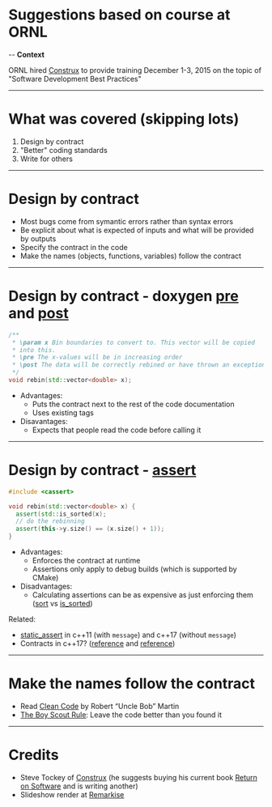 # Suggestions based on course at ORNL

--
**Context**

ORNL hired [Construx](http://www.construx.com/) to provide training December 1-3, 2015 on the topic of "Software Development Best Practices"

---

# What was covered (skipping lots)

1. Design by contract
2. "Better" coding standards
3. Write for others

---

# Design by contract

* Most bugs come from symantic errors rather than syntax errors
* Be explicit about what is expected of inputs and what will be provided by outputs
* Specify the contract in the code
* Make the names (objects, functions, variables) follow the contract

---

# Design by contract - doxygen [pre](http://www.stack.nl/~dimitri/doxygen/manual/commands.html#cmdpre) and [post](http://www.stack.nl/~dimitri/doxygen/manual/commands.html#cmdpost)

```c++
/**
 * \param x Bin boundaries to convert to. This vector will be copied
 * into this.
 * \pre The x-values will be in increasing order
 * \post The data will be correctly rebined or have thrown an exception
 */
void rebin(std::vector<double> x);
```
* Advantages:
  * Puts the contract next to the rest of the code documentation
  * Uses existing tags
* Disavantages:
  * Expects that people read the code before calling it

---

# Design by contract - [assert](http://en.cppreference.com/w/cpp/error/assert) 

```c++
#include <cassert>

void rebin(std::vector<double> x) {
  assert(std::is_sorted(x);
  // do the rebinning
  assert(this->y.size() == (x.size() + 1));
}
```
* Advantages:
  * Enforces the contract at runtime
  * Assertions only apply to debug builds (which is supported by CMake)
* Disadvantages:
  * Calculating assertions can be as expensive as just enforcing them ([sort](http://en.cppreference.com/w/cpp/algorithm/sort) vs [is_sorted](http://en.cppreference.com/w/cpp/algorithm/is_sorted))
  
Related:
* [static_assert](http://en.cppreference.com/w/cpp/language/static_assert) in c++11 (with `message`) and c++17 (without `message`)
* Contracts in c++17? ([reference](http://www.open-std.org/jtc1/sc22/wg21/docs/papers/2015/n4378.pdf) and [reference](http://www.open-std.org/JTC1/SC22/WG21/docs/papers/2015/n4415.pdf))

---
# Make the names follow the contract

* Read [Clean Code](http://www.amazon.com/gp/product/0132350882?keywords=code%20complete&qid=1450118105&ref_=sr_1_2&s=books&sr=1-2) by Robert “Uncle Bob” Martin
* [The Boy Scout Rule](http://programmer.97things.oreilly.com/wiki/index.php/The_Boy_Scout_Rule): Leave the code better than you found it

---

# Credits

* Steve Tockey of [Construx](http://www.construx.com/) (he suggests buying his current book [Return on Software](http://www.amazon.com/gp/product/032156149X?keywords=steve%20tockey&qid=1448981669&ref_=sr_1_1&sr=8-1) and is writing another)
* Slideshow render at [Remarkise](https://gnab.github.io/remark/remarkise?url=https%3A%2F%2Fraw.githubusercontent.com%2Fmantidproject%2Fdocuments%2Fmaster%2FPresentations%2FORNLConstrux.md)
